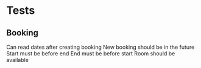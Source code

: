 # Tests

## Booking

Can read dates after creating booking
New booking should be in the future
Start must be before end
End must be before start
Room should be available
